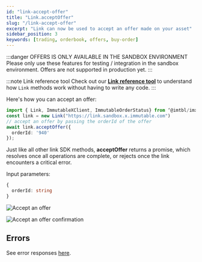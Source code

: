 ```yaml
---
id: "link-accept-offer"
title: "Link.acceptOffer"
slug: "/link-accept-offer"
excerpt: "Link can now be used to accept an offer made on your asset"
sidebar_position: 3
keywords: [trading, orderbook, offers, buy-order]
---
```


:::danger OFFERS IS ONLY AVAILABLE IN THE SANDBOX ENVIRONMENT
Please only use these features for testing / integration in the sandbox environment. Offers are not supported in production yet.
:::

:::note Link reference tool
Check out our **[Link reference tool](https://tools.immutable.com/link-reference/)** to understand how `Link` methods work without having to write any code.
:::

Here's how you can accept an offer:

```typescript
import { Link, ImmutableXClient, ImmutableOrderStatus} from ‘@imtbl/imx-sdk’;
const link = new Link("https://link.sandbox.x.immutable.com")
// accept an offer by passing the orderId of the offer
await link.acceptOffer({
  orderId: '940'
});
```

Just like all other link SDK methods, **acceptOffer** returns a promise, which resolves once all operations are complete, or rejects once the link encounters a critical error.

Input parameters:
```typescript
{
  orderId: string
}
```
![Accept an offer](/img/link-offers/accept-offer-prompt.png 'Accept an offer')

![Accept an offer confirmation](/img/link-offers/accept-offer-success.png 'Accept an offer confirmation')

## Errors

See error responses [here](./../link-errors.md#offers).